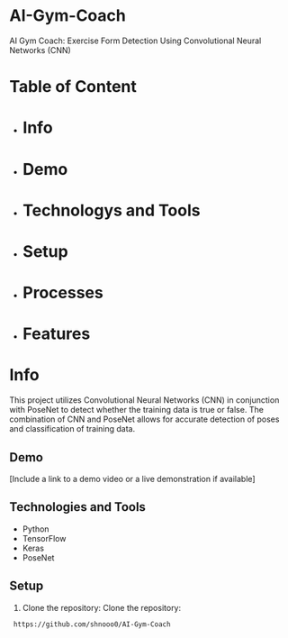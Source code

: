 # AI-Gym-Coach
AI Gym Coach: Exercise Form Detection Using Convolutional Neural Networks (CNN)

# Table of Content
- # Info
- # Demo
- # Technologys and Tools
- # Setup
- # Processes
- # Features


# Info
This project utilizes Convolutional Neural Networks (CNN) in conjunction with PoseNet to detect whether the training data is true or false.
The combination of CNN and PoseNet allows for accurate detection of poses and classification of training data.

## Demo

[Include a link to a demo video or a live demonstration if available]

## Technologies and Tools

- Python
- TensorFlow
- Keras
- PoseNet

## Setup

1. Clone the repository:
Clone the repository:
  ```bash
   https://github.com/shnooo0/AI-Gym-Coach
